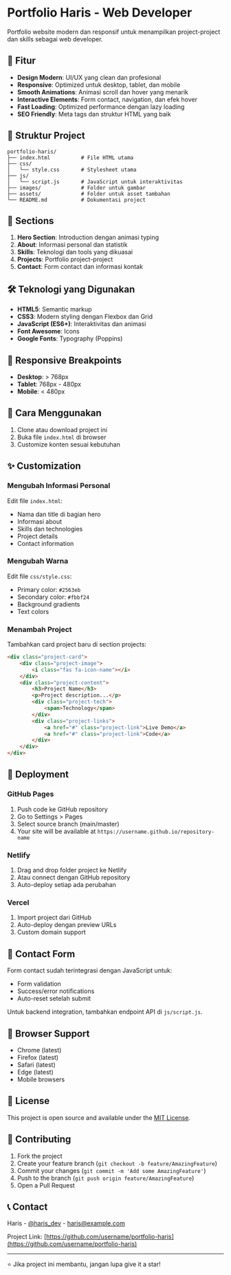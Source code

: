 # Portfolio Haris - Web Developer

Portfolio website modern dan responsif untuk menampilkan project-project dan skills sebagai web developer.

## 🚀 Fitur

- **Design Modern**: UI/UX yang clean dan profesional
- **Responsive**: Optimized untuk desktop, tablet, dan mobile
- **Smooth Animations**: Animasi scroll dan hover yang menarik
- **Interactive Elements**: Form contact, navigation, dan efek hover
- **Fast Loading**: Optimized performance dengan lazy loading
- **SEO Friendly**: Meta tags dan struktur HTML yang baik

## 📁 Struktur Project

```
portfolio-haris/
├── index.html          # File HTML utama
├── css/
│   └── style.css       # Stylesheet utama
├── js/
│   └── script.js       # JavaScript untuk interaktivitas
├── images/             # Folder untuk gambar
├── assets/             # Folder untuk asset tambahan
└── README.md           # Dokumentasi project
```

## 🎨 Sections

1. **Hero Section**: Introduction dengan animasi typing
2. **About**: Informasi personal dan statistik
3. **Skills**: Teknologi dan tools yang dikuasai
4. **Projects**: Portfolio project-project
5. **Contact**: Form contact dan informasi kontak

## 🛠️ Teknologi yang Digunakan

- **HTML5**: Semantic markup
- **CSS3**: Modern styling dengan Flexbox dan Grid
- **JavaScript (ES6+)**: Interaktivitas dan animasi
- **Font Awesome**: Icons
- **Google Fonts**: Typography (Poppins)

## 📱 Responsive Breakpoints

- **Desktop**: > 768px
- **Tablet**: 768px - 480px
- **Mobile**: < 480px

## 🎯 Cara Menggunakan

1. Clone atau download project ini
2. Buka file `index.html` di browser
3. Customize konten sesuai kebutuhan

## ✨ Customization

### Mengubah Informasi Personal
Edit file `index.html`:
- Nama dan title di bagian hero
- Informasi about
- Skills dan technologies
- Project details
- Contact information

### Mengubah Warna
Edit file `css/style.css`:
- Primary color: `#2563eb`
- Secondary color: `#fbbf24`
- Background gradients
- Text colors

### Menambah Project
Tambahkan card project baru di section projects:
```html
<div class="project-card">
    <div class="project-image">
        <i class="fas fa-icon-name"></i>
    </div>
    <div class="project-content">
        <h3>Project Name</h3>
        <p>Project description...</p>
        <div class="project-tech">
            <span>Technology</span>
        </div>
        <div class="project-links">
            <a href="#" class="project-link">Live Demo</a>
            <a href="#" class="project-link">Code</a>
        </div>
    </div>
</div>
```

## 🚀 Deployment

### GitHub Pages
1. Push code ke GitHub repository
2. Go to Settings > Pages
3. Select source branch (main/master)
4. Your site will be available at `https://username.github.io/repository-name`

### Netlify
1. Drag and drop folder project ke Netlify
2. Atau connect dengan GitHub repository
3. Auto-deploy setiap ada perubahan

### Vercel
1. Import project dari GitHub
2. Auto-deploy dengan preview URLs
3. Custom domain support

## 📧 Contact Form

Form contact sudah terintegrasi dengan JavaScript untuk:
- Form validation
- Success/error notifications
- Auto-reset setelah submit

Untuk backend integration, tambahkan endpoint API di `js/script.js`.

## 🔧 Browser Support

- Chrome (latest)
- Firefox (latest)
- Safari (latest)
- Edge (latest)
- Mobile browsers

## 📄 License

This project is open source and available under the [MIT License](LICENSE).

## 🤝 Contributing

1. Fork the project
2. Create your feature branch (`git checkout -b feature/AmazingFeature`)
3. Commit your changes (`git commit -m 'Add some AmazingFeature'`)
4. Push to the branch (`git push origin feature/AmazingFeature`)
5. Open a Pull Request

## 📞 Contact

Haris - [@haris_dev](https://twitter.com/haris_dev) - haris@example.com

Project Link: [https://github.com/username/portfolio-haris](https://github.com/username/portfolio-haris)

---

⭐ Jika project ini membantu, jangan lupa give it a star! 